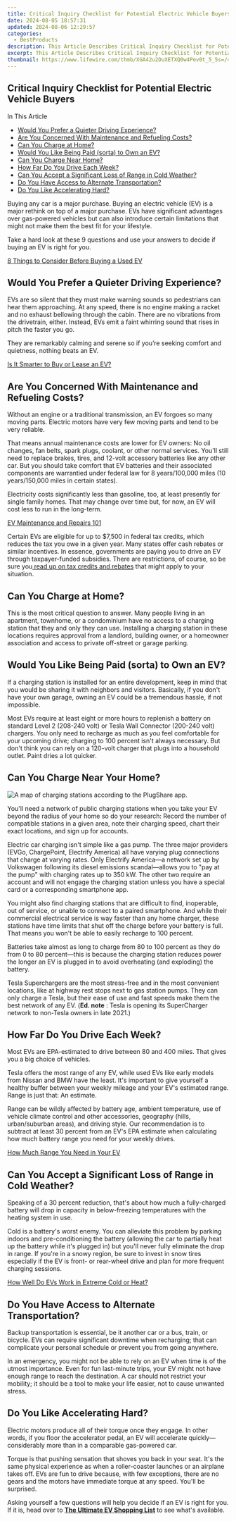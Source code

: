 ```yaml
---
title: Critical Inquiry Checklist for Potential Electric Vehicle Buyers
date: 2024-08-05 18:57:31
updated: 2024-08-06 12:29:57
categories:
  - BestProducts
description: This Article Describes Critical Inquiry Checklist for Potential Electric Vehicle Buyers
excerpt: This Article Describes Critical Inquiry Checklist for Potential Electric Vehicle Buyers
thumbnail: https://www.lifewire.com/thmb/XGA42u2DuXETXQ0w4Pev0t_5_5s=/400x300/filters:no_upscale():max_bytes(150000):strip_icc():format(webp)/GettyImages-651424163-939339fa44344d4992b3e4f88ad8280e.jpg
---
```


## Critical Inquiry Checklist for Potential Electric Vehicle Buyers

 In This Article 

* [  Would You Prefer a Quieter Driving Experience? ](https://www.lifewire.com/#toc-would-you-prefer-a-quieter-driving-experience)
* [  Are You Concerned With Maintenance and Refueling Costs? ](https://www.lifewire.com/#toc-are-you-concerned-with-maintenance-and-refueling-costs)
* [ Can You Charge at Home? ](https://www.lifewire.com/#toc-can-you-charge-at-home)
* [  Would You Like Being Paid (sorta) to Own an EV? ](https://www.lifewire.com/#toc-would-you-like-being-paid-sorta-to-own-an-ev)
* [ Can You Charge Near Home? ](https://www.lifewire.com/#toc-can-you-charge-near-your-home)
* [ How Far Do You Drive Each Week? ](https://www.lifewire.com/#toc-how-far-do-you-drive-each-week)
* [  Can You Accept a Significant Loss of Range in Cold Weather? ](https://www.lifewire.com/#toc-can-you-accept-a-significant-loss-of-range-in-cold-weather)
* [  Do You Have Access to Alternate Transportation? ](https://www.lifewire.com/#toc-do-you-have-access-to-alternate-transportation)
* [ Do You Like Accelerating Hard? ](https://www.lifewire.com/#toc-do-you-like-accelerating-hard)

 Buying any car is a major purchase. Buying an electric vehicle (EV) is a major rethink on top of a major purchase. EVs have significant advantages over gas-powered vehicles but can also introduce certain limitations that might not make them the best fit for your lifestyle.

 Take a hard look at these 9 questions and use your answers to decide if buying an EV is right for you.

[  8 Things to Consider Before Buying a Used EV ](https://www.lifewire.com/considerations-before-buying-a-used-ev-5201623) 

##  Would You Prefer a Quieter Driving Experience? 

 EVs are so silent that they must make warning sounds so pedestrians can hear them approaching. At any speed, there is no engine making a racket and no exhaust bellowing through the cabin. There are no vibrations from the drivetrain, either. Instead, EVs emit a faint whirring sound that rises in pitch the faster you go. 

 They are remarkably calming and serene so if you’re seeking comfort and quietness, nothing beats an EV.  

[ Is It Smarter to Buy or Lease an EV? ](https://www.lifewire.com/is-it-smarter-to-buy-or-lease-an-ev-5201731) 

##  Are You Concerned With Maintenance and Refueling Costs? 

 Without an engine or a traditional transmission, an EV forgoes so many moving parts. Electric motors have very few moving parts and tend to be very reliable. 

 That means annual maintenance costs are lower for EV owners: No oil changes, fan belts, spark plugs, coolant, or other normal services. You'll still need to replace brakes, tires, and 12-volt accessory batteries like any other car. But you should take comfort that EV batteries and their associated components are warrantied under federal law for 8 years/100,000 miles (10 years/150,000 miles in certain states). 

 Electricity costs significantly less than gasoline, too, at least presently for single family homes. That may change over time but, for now, an EV will cost less to run in the long-term.  

[ EV Maintenance and Repairs 101 ](https://www.lifewire.com/ev-maintenance-and-repairs-101-5203350) 

 Certain EVs are eligible for up to $7,500 in federal tax credits, which reduces the tax you owe in a given year. Many states offer cash rebates or similar incentives. In essence, governments are paying you to drive an EV through taxpayer-funded subsidies. There are restrictions, of course, so be sure you[ read up on tax credits and rebates](https://www.lifewire.com/ev-tax-credits-and-rebates-explained-5201649) that might apply to your situation.  

## Can You Charge at Home? 

 This is the most critical question to answer. Many people living in an apartment, townhome, or a condominium have no access to a charging station that they and only they can use. Installing a charging station in these locations requires approval from a landlord, building owner, or a homeowner association and access to private off-street or garage parking. 

##  Would You Like Being Paid (sorta) to Own an EV? 

 If a charging station is installed for an entire development, keep in mind that you would be sharing it with neighbors and visitors. Basically, if you don't have your own garage, owning an EV could be a tremendous hassle, if not impossible. 

 Most EVs require at least eight or more hours to replenish a battery on standard Level 2 (208-240 volt) or Tesla Wall Connector (200-240 volt) chargers. You only need to recharge as much as you feel comfortable for your upcoming drive; charging to 100 percent isn't always necessary. But don't think you can rely on a 120-volt charger that plugs into a household outlet. Paint dries a lot quicker.  

##  Can You Charge Near Your Home? 

![A map of charging stations according to the PlugShare app.](https://www.lifewire.com/thmb/HA5E_pp4YSheZCnHA4kKNCXgRAA=/960x0/filters:no_upscale():max_bytes(200000):strip_icc():format(webp)/PlugSharemap-80f232aa5e2c461e865272623a111346.jpg) 

 You'll need a network of public charging stations when you take your EV beyond the radius of your home so do your research: Record the number of compatible stations in a given area, note their charging speed, chart their exact locations, and sign up for accounts. 

 Electric car charging isn't simple like a gas pump. The three major providers (EVGo, ChargePoint, Electrify America) all have varying plug connections that charge at varying rates. Only Electrify America—a network set up by Volkswagen following its diesel emissions scandal—allows you to "pay at the pump" with charging rates up to 350 kW. The other two require an account and will not engage the charging station unless you have a special card or a corresponding smartphone app.

 You might also find charging stations that are difficult to find, inoperable, out of service, or unable to connect to a paired smartphone. And while their commercial electrical service is way faster than any home charger, these stations have time limits that shut off the charge before your battery is full. That means you won't be able to easily recharge to 100 percent.   

 Batteries take almost as long to charge from 80 to 100 percent as they do from 0 to 80 percent—this is because the charging station reduces power the longer an EV is plugged in to avoid overheating (and exploding) the battery.

 Tesla Superchargers are the most stress-free and in the most convenient locations, like at highway rest stops next to gas station pumps. They can only charge a Tesla, but their ease of use and fast speeds make them the best network of any EV. (**Ed. note** : Tesla is opening its SuperCharger network to non-Tesla owners in late 2021.)  

##  How Far Do You Drive Each Week? 

 Most EVs are EPA-estimated to drive between 80 and 400 miles. That gives you a big choice of vehicles. 

 Tesla offers the most range of any EV, while used EVs like early models from Nissan and BMW have the least. It's important to give yourself a healthy buffer between your weekly mileage and your EV's estimated range. Range is just that: An estimate. 

 Range can be wildly affected by battery age, ambient temperature, use of vehicle climate control and other accessories, geography (hills, urban/suburban areas), and driving style. Our recommendation is to subtract at least 30 percent from an EV's EPA estimate when calculating how much battery range you need for your weekly drives.  

[ How Much Range You Need in Your EV ](https://www.lifewire.com/how-much-range-you-need-in-your-ev-5202086) 

##  Can You Accept a Significant Loss of Range in Cold Weather? 

 Speaking of a 30 percent reduction, that's about how much a fully-charged battery will drop in capacity in below-freezing temperatures with the heating system in use. 

 Cold is a battery's worst enemy. You can alleviate this problem by parking indoors and pre-conditioning the battery (allowing the car to partially heat up the battery while it's plugged in) but you'll never fully eliminate the drop in range. If you're in a snowy region, be sure to invest in snow tires especially if the EV is front- or rear-wheel drive and plan for more frequent charging sessions.  

[  How Well Do EVs Work in Extreme Cold or Heat? ](https://www.lifewire.com/how-well-do-evs-work-in-extreme-cold-or-heat-5202163) 

##  Do You Have Access to Alternate Transportation? 

 Backup transportation is essential, be it another car or a bus, train, or bicycle. EVs can require significant downtime when recharging; that can complicate your personal schedule or prevent you from going anywhere. 

 In an emergency, you might not be able to rely on an EV when time is of the utmost importance. Even for fun last-minute trips, your EV might not have enough range to reach the destination. A car should not restrict your mobility; it should be a tool to make your life easier, not to cause unwanted stress.  

##  Do You Like Accelerating Hard? 

 Electric motors produce all of their torque once they engage. In other words, if you floor the accelerator pedal, an EV will accelerate quickly—considerably more than in a comparable gas-powered car. 

 Torque is that pushing sensation that shoves you back in your seat. It's the same physical experience as when a roller-coaster launches or an airplane takes off. EVs are fun to drive because, with few exceptions, there are no gears and the motors have immediate torque at any speed. You'll be surprised.

 Asking yourself a few questions will help you decide if an EV is right for you. If it is, head over to **[ The Ultimate EV Shopping List](https://www.lifewire.com/the-ultimate-ev-shopping-list-5202383)**  to see what's available.  

<ins class="adsbygoogle"
     style="display:block"
     data-ad-format="autorelaxed"
     data-ad-client="ca-pub-7571918770474297"
     data-ad-slot="1223367746"></ins>



<ins class="adsbygoogle"
     style="display:block"
     data-ad-client="ca-pub-7571918770474297"
     data-ad-slot="8358498916"
     data-ad-format="auto"
     data-full-width-responsive="true"></ins>
